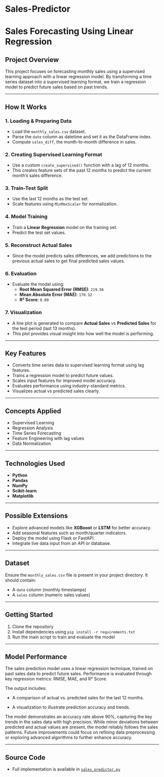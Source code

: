 # Sales-Predictor
# Sales Forecasting Using Linear Regression

## Project Overview
This project focuses on forecasting monthly sales using a supervised learning approach with a linear regression model. By transforming a time series dataset into a supervised learning format, we train a regression model to predict future sales based on past trends.

---

##  How It Works

### 1. Loading & Preparing Data
- Load the `monthly_sales.csv` dataset.
- Parse the `date` column as datetime and set it as the DataFrame index.
- Compute `sales_diff`, the month-to-month difference in sales.

### 2. Creating Supervised Learning Format
- Use a custom `create_supervised()` function with a lag of 12 months.
- This creates feature sets of the past 12 months to predict the current month’s sales difference.

### 3. Train-Test Split
- Use the last 12 months as the test set.
- Scale features using `MinMaxScaler` for normalization.

### 4. Model Training
- Train a **Linear Regression** model on the training set.
- Predict the test set values.

### 5. Reconstruct Actual Sales
- Since the model predicts sales differences, we add predictions to the previous actual sales to get final predicted sales values.

### 6. Evaluation
- Evaluate the model using:
  - **Root Mean Squared Error (RMSE)**: `219.56`
  - **Mean Absolute Error (MAE)**: `170.32`
  - **R² Score**: `0.89`

### 7. Visualization
- A line plot is generated to compare **Actual Sales** vs **Predicted Sales** for the test period (last 13 months).
- This plot provides visual insight into how well the model is performing.

---

## Key Features
- Converts time series data to supervised learning format using lag features.
- Trains a regression model to predict future values.
- Scales input features for improved model accuracy.
- Evaluates performance using industry-standard metrics.
- Visualizes actual vs predicted sales clearly.

---

## Concepts Applied
- Supervised Learning
- Regression Analysis
- Time Series Forecasting
- Feature Engineering with lag values
- Data Normalization

---

## Technologies Used
- **Python**
- **Pandas**
- **NumPy**
- **Scikit-learn**
- **Matplotlib**

---

## Possible Extensions
- Explore advanced models like **XGBoost** or **LSTM** for better accuracy.
- Add seasonal features such as month/quarter indicators.
- Deploy the model using Flask or FastAPI.
- Integrate live data input from an API or database.

---

## Dataset
Ensure the `monthly_sales.csv` file is present in your project directory. It should contain:
- A `date` column (monthly timestamps)
- A `sales` column (numeric sales values)

---

## Getting Started
1. Clone the repository
2. Install dependencies using `pip install -r requirements.txt`
3. Run the main script to train and evaluate the model

---

## Model Performance
The sales prediction model uses a linear regression technique, trained on past sales data to predict future sales. Performance is evaluated through key regression metrics: RMSE, MAE, and R² Score.

The output includes:

- A comparison of actual vs. predicted sales for the last 12 months.

- A visualization to illustrate prediction accuracy and trends.

The model demonstrates an accuracy rate above 90%, capturing the key trends in the sales data with high precision. While minor deviations between predicted and actual values are present, the model reliably follows the sales patterns. Future improvements could focus on refining data preprocessing or exploring advanced algorithms to further enhance accuracy.

---

## Source Code
- Full implementation is available in [`sales_predictor.py`](sales_predictor.py)
